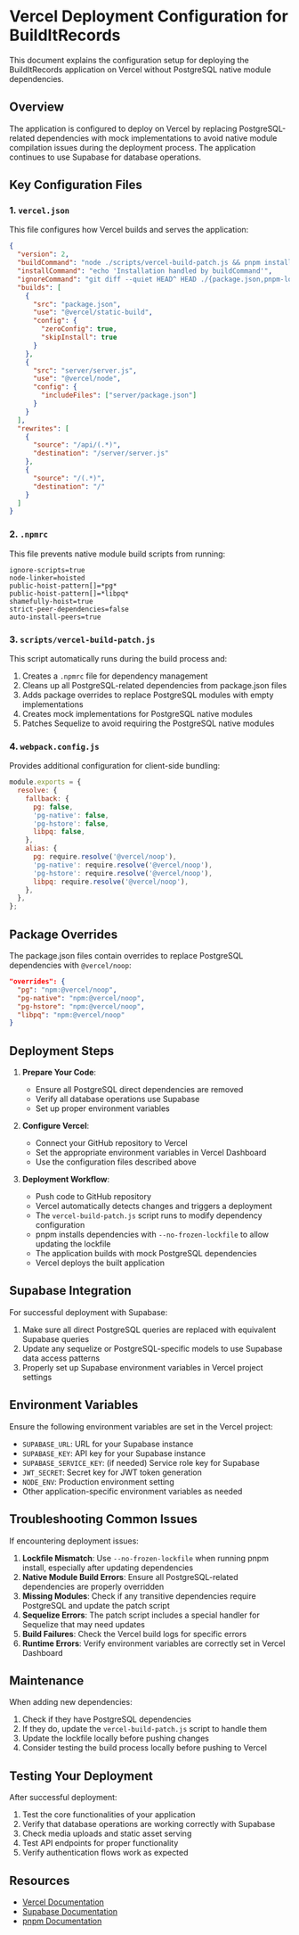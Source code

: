 # Vercel Deployment Configuration for BuildItRecords

This document explains the configuration setup for deploying the BuildItRecords application on Vercel without PostgreSQL native module dependencies.

## Overview

The application is configured to deploy on Vercel by replacing PostgreSQL-related dependencies with mock implementations to avoid native module compilation issues during the deployment process. The application continues to use Supabase for database operations.

## Key Configuration Files

### 1. `vercel.json`

This file configures how Vercel builds and serves the application:

```json
{
  "version": 2,
  "buildCommand": "node ./scripts/vercel-build-patch.js && pnpm install --no-frozen-lockfile && pnpm run build",
  "installCommand": "echo 'Installation handled by buildCommand'",
  "ignoreCommand": "git diff --quiet HEAD^ HEAD ./{package.json,pnpm-lock.yaml,server/package.json}",
  "builds": [
    {
      "src": "package.json",
      "use": "@vercel/static-build",
      "config": {
        "zeroConfig": true,
        "skipInstall": true
      }
    },
    {
      "src": "server/server.js",
      "use": "@vercel/node",
      "config": {
        "includeFiles": ["server/package.json"]
      }
    }
  ],
  "rewrites": [
    {
      "source": "/api/(.*)",
      "destination": "/server/server.js"
    },
    {
      "source": "/(.*)",
      "destination": "/"
    }
  ]
}
```

### 2. `.npmrc`

This file prevents native module build scripts from running:

```
ignore-scripts=true
node-linker=hoisted
public-hoist-pattern[]=*pg*
public-hoist-pattern[]=*libpq*
shamefully-hoist=true
strict-peer-dependencies=false
auto-install-peers=true
```

### 3. `scripts/vercel-build-patch.js`

This script automatically runs during the build process and:

1. Creates a `.npmrc` file for dependency management
2. Cleans up all PostgreSQL-related dependencies from package.json files
3. Adds package overrides to replace PostgreSQL modules with empty implementations
4. Creates mock implementations for PostgreSQL native modules
5. Patches Sequelize to avoid requiring the PostgreSQL native modules

### 4. `webpack.config.js`

Provides additional configuration for client-side bundling:

```js
module.exports = {
  resolve: {
    fallback: {
      pg: false,
      'pg-native': false,
      'pg-hstore': false,
      libpq: false,
    },
    alias: {
      pg: require.resolve('@vercel/noop'),
      'pg-native': require.resolve('@vercel/noop'),
      'pg-hstore': require.resolve('@vercel/noop'),
      libpq: require.resolve('@vercel/noop'),
    },
  },
};
```

## Package Overrides

The package.json files contain overrides to replace PostgreSQL dependencies with `@vercel/noop`:

```json
"overrides": {
  "pg": "npm:@vercel/noop",
  "pg-native": "npm:@vercel/noop",
  "pg-hstore": "npm:@vercel/noop",
  "libpq": "npm:@vercel/noop"
}
```

## Deployment Steps

1. **Prepare Your Code**:
   - Ensure all PostgreSQL direct dependencies are removed
   - Verify all database operations use Supabase
   - Set up proper environment variables

2. **Configure Vercel**:
   - Connect your GitHub repository to Vercel
   - Set the appropriate environment variables in Vercel Dashboard
   - Use the configuration files described above

3. **Deployment Workflow**:
   - Push code to GitHub repository
   - Vercel automatically detects changes and triggers a deployment
   - The `vercel-build-patch.js` script runs to modify dependency configuration
   - pnpm installs dependencies with `--no-frozen-lockfile` to allow updating the lockfile
   - The application builds with mock PostgreSQL dependencies
   - Vercel deploys the built application

## Supabase Integration

For successful deployment with Supabase:

1. Make sure all direct PostgreSQL queries are replaced with equivalent Supabase queries
2. Update any sequelize or PostgreSQL-specific models to use Supabase data access patterns
3. Properly set up Supabase environment variables in Vercel project settings

## Environment Variables

Ensure the following environment variables are set in the Vercel project:

- `SUPABASE_URL`: URL for your Supabase instance
- `SUPABASE_KEY`: API key for your Supabase instance
- `SUPABASE_SERVICE_KEY`: (if needed) Service role key for Supabase
- `JWT_SECRET`: Secret key for JWT token generation
- `NODE_ENV`: Production environment setting
- Other application-specific environment variables as needed

## Troubleshooting Common Issues

If encountering deployment issues:

1. **Lockfile Mismatch**: Use `--no-frozen-lockfile` when running pnpm install, especially after updating dependencies
2. **Native Module Build Errors**: Ensure all PostgreSQL-related dependencies are properly overridden
3. **Missing Modules**: Check if any transitive dependencies require PostgreSQL and update the patch script
4. **Sequelize Errors**: The patch script includes a special handler for Sequelize that may need updates 
5. **Build Failures**: Check the Vercel build logs for specific errors
6. **Runtime Errors**: Verify environment variables are correctly set in Vercel Dashboard

## Maintenance

When adding new dependencies:
1. Check if they have PostgreSQL dependencies
2. If they do, update the `vercel-build-patch.js` script to handle them
3. Update the lockfile locally before pushing changes
4. Consider testing the build process locally before pushing to Vercel

## Testing Your Deployment

After successful deployment:

1. Test the core functionalities of your application
2. Verify that database operations are working correctly with Supabase
3. Check media uploads and static asset serving
4. Test API endpoints for proper functionality
5. Verify authentication flows work as expected

## Resources

- [Vercel Documentation](https://vercel.com/docs)
- [Supabase Documentation](https://supabase.io/docs)
- [pnpm Documentation](https://pnpm.io/)
